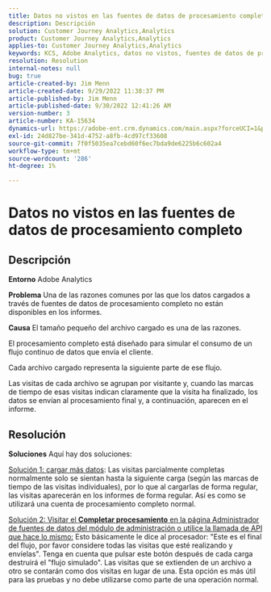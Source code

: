 ```yaml
---
title: Datos no vistos en las fuentes de datos de procesamiento completo
description: Descripción
solution: Customer Journey Analytics,Analytics
product: Customer Journey Analytics,Analytics
applies-to: Customer Journey Analytics,Analytics
keywords: KCS, Adobe Analytics, datos no vistos, fuentes de datos de procesamiento completo, prácticas recomendadas
resolution: Resolution
internal-notes: null
bug: true
article-created-by: Jim Menn
article-created-date: 9/29/2022 11:38:37 PM
article-published-by: Jim Menn
article-published-date: 9/30/2022 12:41:26 AM
version-number: 3
article-number: KA-15634
dynamics-url: https://adobe-ent.crm.dynamics.com/main.aspx?forceUCI=1&pagetype=entityrecord&etn=knowledgearticle&id=16d995d4-4f40-ed11-9db1-0022480866ad
exl-id: 24d827be-341d-4752-a8fb-4cd97cf33608
source-git-commit: 7f0f5035ea7cebd60f6ec7bda9de6225b6c602a4
workflow-type: tm+mt
source-wordcount: '286'
ht-degree: 1%

---
```


# Datos no vistos en las fuentes de datos de procesamiento completo

## Descripción


<b>Entorno</b>
Adobe Analytics

<b>Problema</b>
Una de las razones comunes por las que los datos cargados a través de fuentes de datos de procesamiento completo no están disponibles en los informes.

<b>Causa</b>
El tamaño pequeño del archivo cargado es una de las razones.

El procesamiento completo está diseñado para simular el consumo de un flujo continuo de datos que envía el cliente.

Cada archivo cargado representa la siguiente parte de ese flujo.

Las visitas de cada archivo se agrupan por visitante y, cuando las marcas de tiempo de esas visitas indican claramente que la visita ha finalizado, los datos se envían al procesamiento final y, a continuación, aparecen en el informe.


## Resolución


<b>Soluciones</b>
Aquí hay dos soluciones:

<u>Solución 1: cargar más datos</u>: Las visitas parcialmente completas normalmente solo se sientan hasta la siguiente carga (según las marcas de tiempo de las visitas individuales), por lo que al cargarlas de forma regular, las visitas aparecerán en los informes de forma regular.
Así es como se utilizará una cuenta de procesamiento completo normal.

<u>Solución 2: Visitar el <b>Completar procesamiento</b> en la página Administrador de fuentes de datos del módulo de administración o utilice la llamada de API que hace lo mismo:</u>
Esto básicamente le dice al procesador: &quot;Este es el final del flujo, por favor considere todas las visitas que esté realizando y envíelas&quot;.
Tenga en cuenta que pulsar este botón después de cada carga destruirá el &quot;flujo simulado&quot;.
Las visitas que se extienden de un archivo a otro se contarán como dos visitas en lugar de una.
Esta opción es más útil para las pruebas y no debe utilizarse como parte de una operación normal.
